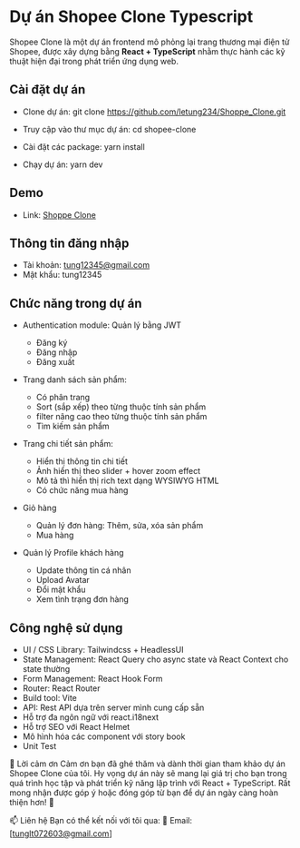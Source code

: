 # Dự án Shopee Clone Typescript

Shopee Clone là một dự án frontend mô phỏng lại trang thương mại điện tử Shopee, được xây dựng bằng **React + TypeScript** nhằm thực hành các kỹ thuật hiện đại trong phát triển ứng dụng web.

## Cài đặt dự án
- Clone dự án: 
    git clone https://github.com/letung234/Shoppe_Clone.git

- Truy cập vào thư mục dự án: 
    cd shopee-clone

- Cài đặt các package: 
    yarn install

- Chạy dự án: 
    yarn dev
## Demo
- Link: [Shoppe Clone](https://shoppe-clone-flax.vercel.app)
  
## Thông tin đăng nhập
- Tài khoản: tung12345@gmail.com
- Mật khẩu: tung12345

## Chức năng trong dự án

- Authentication module: Quản lý bằng JWT

  - Đăng ký
  - Đăng nhập
  - Đăng xuất

- Trang danh sách sản phẩm:

  - Có phân trang
  - Sort (sắp xếp) theo từng thuộc tính sản phẩm
  - filter nâng cao theo từng thuộc tính sản phẩm
  - Tìm kiếm sản phẩm

- Trang chi tiết sản phẩm:

  - Hiển thị thông tin chi tiết
  - Ảnh hiển thị theo slider + hover zoom effect
  - Mô tả thì hiển thị rich text dạng WYSIWYG HTML
  - Có chức năng mua hàng

- Giỏ hàng

  - Quản lý đơn hàng: Thêm, sửa, xóa sản phẩm
  - Mua hàng

- Quản lý Profile khách hàng

  - Update thông tin cá nhân
  - Upload Avatar
  - Đổi mật khẩu
  - Xem tình trạng đơn hàng

## Công nghệ sử dụng

- UI / CSS Library: Tailwindcss + HeadlessUI
- State Management: React Query cho async state và React Context cho state thường
- Form Management: React Hook Form
- Router: React Router
- Build tool: Vite
- API: Rest API dựa trên server mình cung cấp sẵn
- Hỗ trợ đa ngôn ngữ với react.i18next
- Hỗ trợ SEO với React Helmet
- Mô hình hóa các component với story book
- Unit Test

🙏 Lời cảm ơn
Cảm ơn bạn đã ghé thăm và dành thời gian tham khảo dự án Shopee Clone của tôi.
Hy vọng dự án này sẽ mang lại giá trị cho bạn trong quá trình học tập và phát triển kỹ năng lập trình với React + TypeScript.
Rất mong nhận được góp ý hoặc đóng góp từ bạn để dự án ngày càng hoàn thiện hơn! 💙

📫 Liên hệ
Bạn có thể kết nối với tôi qua:
📧 Email: [tunglt072603@gmail.com]
